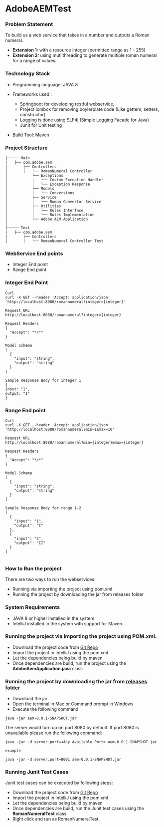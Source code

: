 # AdobeAEMTest

### Problem Statement
To build us a web service that takes in a number and outputs a Roman numeral.
- <b>Extension 1:</b> with a resource integer (permitted range as 1 - 255)
- <b>Extension 2:</b> using mutlithreading to generate multiple roman numeral for a range of values.

### Technology Stack 
- Programming language: JAVA 8
- Frameworks used :<br>
  - Springboot for developing restful webservice,<br>
  - Project lombok for removing boylerplate code (Like getters, setters, constructor)<br>
  - Logging is done using SLF4j (Simple Logging Facade for Java)<br>
  - Junit for Unit testing<br>  

- Build Tool: Maven 

### Project Structure 
```src
├───── Main
|	├── com.adobe.aem  
|		├── Controllers
│		|   └── RomanNumeral Controller
│         	└── Exceptions
│         	│   └── Custom Exception Handler 
│         	│   └── Exception Response 
│         	├── Models
│         	│   └── Conversions
│         	├── Service
│         	│   └── Roman Convertor Service 
│         	├── Utilities
│         	│   └── Rules Interface
│         	│   └── Rules Implementation 
│         	└── Adobe AEM Application 
│
├───── Test 
|	├── com.adobe.aem
|		├── Controllers
│		|   └── RomanNumeral Controller Test
```

### WebService End points
- Integer End point
- Range End point 

### Integer End Point 
```
Curl 
curl -X GET --header 'Accept: application/json' 'http://localhost:8080/romannumeral?integer={integer}'

Request URL
http://localhost:8080/romannumeral?integer={integer}

Request Headers
{
  "Accept": "*/*"
}

Model Schema 
[
  {
    "input": "string",
    "output": "string"
  }
]

Sample Response Body for integer 1
{
input: "1",
output: "I"
}

```

### Range End point
```
Curl 
curl -X GET --header 'Accept: application/json' 'http://localhost:8080/romannumeral?min=1&max=10'

Request URL
http://localhost:8080/romannumeral?min={integer}&max={integer}

Request Headers
{
  "Accept": "*/*"
}

Model Schema 
[
  {
    "input": "string",
    "output": "string"
  }
]

Sample Response Body for range 1-2
[
  {
    "input": "1",
    "output": "I"
  },
  {
    "input": "2",
    "output": "II"
  }
]


```

### How to Run the project
There are two ways to run the webservices:
- Running via importing the project using pom.xml 
- Running the project by downloading the jar from releases folder

### System Requirements
- JAVA 8 or higher installed in the system
- IntelliJ installed in the system with support for Maven.

### Running the project via importing the project using POM.xml.

- Download the project code from [Git Repo](https://github.com/MayankBatra005/AdobeAEMTest)
- Import the project in IntelliJ using the pom.xml
- Let the dependencies being build by maven 
- Once dependencies are build, run the project using the <b>AdobeAemApplication.java</b> class

### Running the project by downloading the jar from [releases folder](https://github.com/MayankBatra005/AdobeAEMTest/tree/main/Releases)

- Download the jar 
- Open the terminal in Mac or Command prompt in Windows
- Execute the following command
```
java -jar aem-0.0.1-SNAPSHOT.jar 
```

The server would turn up on port 8080 by default. If port 8080 is unavailable please run the following command:

```
java -jar -d server.port=<Any Available Port> aem-0.0.1-SNAPSHOT.jar 

example 

java -jar -d server.port=8001 aem-0.0.1-SNAPSHOT.jar 

```

### Running Junit Test Cases 
Junit test cases can be executed by following steps:
- Download the project code from [Git Repo](https://github.com/MayankBatra005/AdobeAEMTest)
- Import the project in IntelliJ using the pom.xml
- Let the dependencies being build by maven 
- Once dependencies are build, run the Junit test cases using the <b>RomanNumeralTest</b> class
- Right click and run as RomanNumeralTest.
